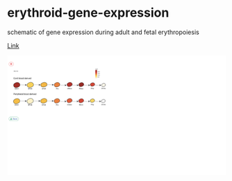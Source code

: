 # erythroid-gene-expression
 schematic of gene expression during adult and fetal erythropoiesis 

[Link](https://sankaranlab.shinyapps.io/CB_PB/)

![](/example/image.png)
